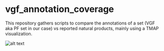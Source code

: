 # vgf_annotation_coverage
This repository gathers scripts to compare the annotations of a set (VGF aka PF set in our case) vs reported natural products, mainly using a TMAP visualization.

![alt text](https://github.com/mandelbrot-project/vgf_annotation_coverage/blob/main/tmap_figure_v0.svg)

